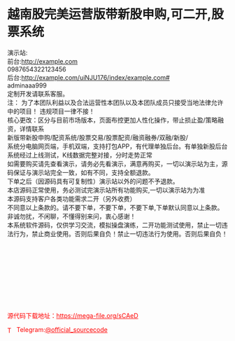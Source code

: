 # 越南股完美运营版带新股申购,可二开,股票系统

演示站:<br>前台:http://example.com<br>0987654322123456<br>后台:http://example.com/uiNJU176/index/example.com#<br>adminaaa999<br>定制开发请联系客服。<br>注： 为了本团队利益以及合法运营性本团队以及本团队成员只接受当地法律允许中的项目！ 违规项目一律不接！<br>核心更改：区分与目前市场版本，页面布控更加人性化操作，带止损止盈/策略融资，详情联系<br>新版带新股申购/配资系统/股票交易/股票配资/融资融券/双融/新股/<br>系统分电脑网页端，手机双端，支持打包APP，有代理单独后台。有单独新股后台<br>系统经过上线测试，K线数据完整对接，分时走势正常<br>如需要购买请先查看演示，请务必先看演示，满意再购买，一切以演示站为主，源码保证与演示站完全一致，如有不同，支持全额退款。<br>下单之后（因源码具有可复制性）演示站以外的问题不予退款。<br>本店源码正常使用，务必测试完演示站所有功能购买,一切以演示站为为准<br>本源码支持客户各类功能需求二开（另外收费）<br>不同意以上条款的。请不要下单，不要下单，不要下单,下单默认同意以上条款。<br>非诚勿扰，不闲聊，不懂得别来问，衷心感谢！<br>本系统软件源码，仅供学习交流，模拟操盘演练，二开功能测试使用，禁止一切违法行为，禁止商业使用。否则后果自负！禁止一切违法行为使用。否则后果自负！<br><br><br><br><br><br><br><br><br><br>


<p style="color: red;">源代码下载地址：<a href="https://mega-file.org/sCAeD" style="color: red;">https://mega-file.org/sCAeD</a></p><p style="color: red;"><img src="https://cdn-icons-png.flaticon.com/512/2111/2111646.png" alt="Telegram Icon" style="width: 16px; vertical-align: middle; margin-right: 5px;">Telegram:<a href="https://t.me/official_sourcecode" style="color: red;">@official_sourcecode</a></p>